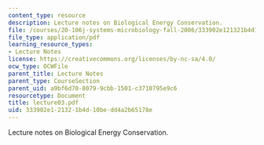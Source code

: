 ```yaml
---
content_type: resource
description: Lecture notes on Biological Energy Conservation.
file: /courses/20-106j-systems-microbiology-fall-2006/333902e121321b4d10bedd4a2b65178e_lecture03.pdf
file_type: application/pdf
learning_resource_types:
- Lecture Notes
license: https://creativecommons.org/licenses/by-nc-sa/4.0/
ocw_type: OCWFile
parent_title: Lecture Notes
parent_type: CourseSection
parent_uid: a9bf6d70-8079-9cbb-1501-c3710795e9c6
resourcetype: Document
title: lecture03.pdf
uid: 333902e1-2132-1b4d-10be-dd4a2b65178e
---
```

Lecture notes on Biological Energy Conservation.